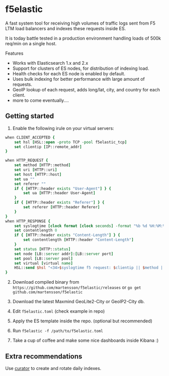 # f5elastic

A fast system tool for receiving high volumes of traffic logs sent from F5 LTM load balancers and indexes these requests inside ES.

It is today battle tested in a production environment handling loads of 500k req/min on a single host.

Features

* Works with Elasticsearch 1.x and 2.x
* Support for clusters of ES nodes, for distribution of indexing load.
* Health checks for each ES node is enabled by default.
* Uses bulk indexing for better performance with large amount of requests.
* GeoIP lookup of each request, adds long/lat, city, and country for each client.
* more to come eventually....

## Getting started

1. Enable the following irule on your virtual servers:
```tcl
when CLIENT_ACCEPTED {
    set hsl [HSL::open -proto TCP -pool f5elastic_tcp]
    set clientip [IP::remote_addr]
}

when HTTP_REQUEST {
    set method [HTTP::method]
    set uri [HTTP::uri]
    set host [HTTP::host]
    set ua ""
    set referer ""
    if { [HTTP::header exists "User-Agent"] } {
        set ua [HTTP::header User-Agent]
    }
    if { [HTTP::header exists "Referer"] } {
        set referer [HTTP::header Referer]
    }
}
when HTTP_RESPONSE {
    set syslogtime [clock format [clock seconds] -format "%b %d %H:%M:%S"]
    set contentlength 0
    if { [HTTP::header exists "Content-Length"] } {
        set contentlength [HTTP::header "Content-Length"]
    }
    set status [HTTP::status]
    set node [LB::server addr]:[LB::server port]
    set pool [LB::server pool]
    set virtual [virtual name]
    HSL::send $hsl "<34>$syslogtime f5 request: $clientip || $method || $host || $uri || $status || $contentlength || $referer || $ua || $node || $pool || $virtual\n"
}
```
2. Download compiled binary from `https://github.com/martensson/f5elastic/releases` or `go get github.com/martensson/f5elastic`

3. Download the latest Maxmind GeoLite2-City or GeoIP2-City db.

4. Edit `f5elastic.toml` (check example in repo)

5. Apply the ES template inside the repo. (optional but recommended)

6. Run `f5elastic -f /path/to/f5elastic.toml`

7. Take a cup of coffee and make some nice dashboards inside Kibana :)

## Extra recommendations

Use [curator](https://www.elastic.co/guide/en/elasticsearch/client/curator/current/index.html) to create and rotate daily indexes.
